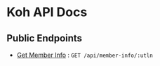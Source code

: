# Koh API Docs

## Public Endpoints

* [Get Member Info](get-member-info.md) : `GET /api/member-info/:utln`
